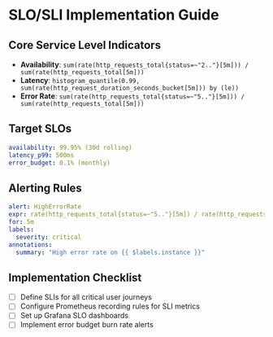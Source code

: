 # SLO/SLI Implementation Guide

## Core Service Level Indicators
- **Availability**: `sum(rate(http_requests_total{status=~"2.."}[5m])) / sum(rate(http_requests_total[5m]))`
- **Latency**: `histogram_quantile(0.99, sum(rate(http_request_duration_seconds_bucket[5m])) by (le))`
- **Error Rate**: `sum(rate(http_requests_total{status=~"5.."}[5m])) / sum(rate(http_requests_total[5m]))`

## Target SLOs
```yaml
availability: 99.95% (30d rolling)
latency_p99: 500ms 
error_budget: 0.1% (monthly)
```

## Alerting Rules
```yaml
alert: HighErrorRate
expr: rate(http_requests_total{status=~"5.."}[5m]) / rate(http_requests_total[5m]) > 0.01
for: 5m
labels:
  severity: critical
annotations:
  summary: "High error rate on {{ $labels.instance }}"
```

## Implementation Checklist
- [ ] Define SLIs for all critical user journeys
- [ ] Configure Prometheus recording rules for SLI metrics
- [ ] Set up Grafana SLO dashboards
- [ ] Implement error budget burn rate alerts
